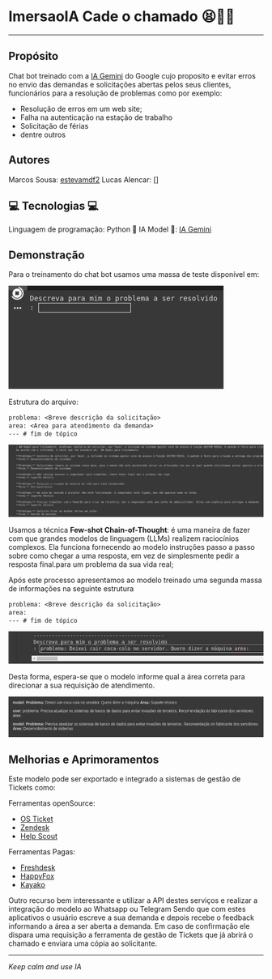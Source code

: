 # ImersaoIA Cade o chamado 😫🥺🤩
---

 Propósito
---

Chat bot treinado com a [IA Gemini](https://aistudio.google.com/) do Google cujo proposito e evitar erros no envio das demandas e solicitações abertas pelos seus clientes, funcionários para a resolução de problemas como por exemplo:
- Resolução de erros em um web site;
- Falha na autenticação na estação de trabalho
- Solicitação de férias
- dentre outros

Autores
---
Marcos Sousa: [estevamdf2](https://github.com/estevamdf2)
Lucas Alencar: []


💻 Tecnologias 💻
---

Linguagem de programação: Python
🤖 IA Model 🤖: [IA Gemini](https://aistudio.google.com/)

Demonstração
---

Para o treinamento do chat bot usamos uma massa de teste disponível em:

![prompt entrada](docs/img/1-prompt-entrada.png)

Estrutura do arquivo:

```text
problema: <Breve descrição da solicitação>
area: <Area para atendimento da demanda>
--- # fim de tópico
```

![entrada dados](docs/img/2-entrada-dados.png)

Usamos a técnica **Few-shot Chain-of-Thought**: é uma maneira de fazer com que grandes modelos de linguagem (LLMs) 
realizem raciocínios complexos. Ela funciona fornecendo ao modelo instruções passo a passo sobre como chegar a uma resposta,
em vez de simplesmente pedir a resposta final.para um problema da sua vida real;

Após este processo apresentamos ao modelo treinado uma segunda massa de informações na seguinte estrutura

```text
problema: <Breve descrição da solicitação>
area:
--- # fim de tópico
```

![dados validacao](docs/img/3-dados-validacao.png)

Desta forma, espera-se que o modelo informe qual a área correta para direcionar a sua requisição de atendimento.

![sugestao modelo](docs/img/4-resposta-modelo.png)

Melhorias e Aprimoramentos
---

Este modelo pode ser exportado e integrado a sistemas de gestão de Tickets como:

Ferramentas openSource:

- [OS Ticket](https://osticket.com/)
- [Zendesk](https://www.zendesk.com/)
- [Help Scout](https://www.helpscout.com/)

Ferramentas Pagas:

- [Freshdesk](https://www.freshworks.com/freshdesk/)
- [HappyFox](https://www.happyfox.com/)
- [Kayako](https://kayako.com/)

Outro recurso bem interessante e utilizar a API destes serviços e realizar a integração do modelo ao Whatsapp ou Telegram
Sendo que com estes aplicativos o usuário escreve a sua demanda e depois recebe o feedback informando a área a ser
aberta a demanda. Em caso de confirmação ele dispara uma requisição a ferramenta de gestão de Tickets que já abrirá o chamado
e enviara uma cópia ao solicitante.

---
_Keep calm
and use IA_
